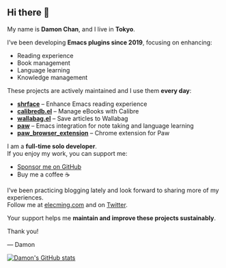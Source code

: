 ## Hi there 👋

My name is **Damon Chan**, and I live in **Tokyo**.  

I’ve been developing **Emacs plugins since 2019**, focusing on enhancing:  
- Reading experience  
- Book management  
- Language learning  
- Knowledge management  

These projects are actively maintained and I use them **every day**:  
- [**shrface**](https://github.com/chenyanming/shrface) – Enhance Emacs reading experience  
- [**calibredb.el**](https://github.com/chenyanming/calibredb.el) – Manage eBooks with Calibre  
- [**wallabag.el**](https://github.com/chenyanming/wallabag.el) – Save articles to Wallabag  
- [**paw**](https://github.com/chenyanming/paw) – Emacs integration for note taking and language learning
- [**paw_browser_extension**](https://github.com/chenyanming/paw_browser_extension) – Chrome extension for Paw  

I am a **full-time solo developer**.  
If you enjoy my work, you can support me:  
- [Sponsor me on GitHub](https://github.com/sponsors/chenyanming)  
- Buy me a coffee ☕  

I’ve been practicing blogging lately and look forward to sharing more of my experiences.  
Follow me at [elecming.com](https://elecming.com/) and on [Twitter](https://twitter.com/elecming).


Your support helps me **maintain and improve these projects sustainably**.  



Thank you!  

— Damon  

[![Damon's GitHub stats](https://github-readme-stats.vercel.app/api?username=chenyanming)](https://github.com/anuraghazra/github-readme-stats)
